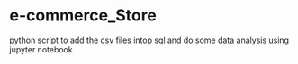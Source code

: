 # e-commerce_Store
 python script to add the csv files intop sql and do some data analysis using jupyter notebook
